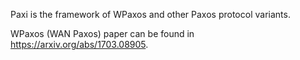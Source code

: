 Paxi is the framework of WPaxos and other Paxos protocol variants.

WPaxos (WAN Paxos) paper can be found in https://arxiv.org/abs/1703.08905.